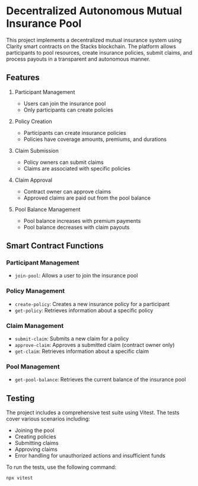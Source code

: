 # Decentralized Autonomous Mutual Insurance Pool

This project implements a decentralized mutual insurance system using Clarity smart contracts on the Stacks blockchain. The platform allows participants to pool resources, create insurance policies, submit claims, and process payouts in a transparent and autonomous manner.

## Features

1. Participant Management
    - Users can join the insurance pool
    - Only participants can create policies

2. Policy Creation
    - Participants can create insurance policies
    - Policies have coverage amounts, premiums, and durations

3. Claim Submission
    - Policy owners can submit claims
    - Claims are associated with specific policies

4. Claim Approval
    - Contract owner can approve claims
    - Approved claims are paid out from the pool balance

5. Pool Balance Management
    - Pool balance increases with premium payments
    - Pool balance decreases with claim payouts

## Smart Contract Functions

### Participant Management
- `join-pool`: Allows a user to join the insurance pool

### Policy Management
- `create-policy`: Creates a new insurance policy for a participant
- `get-policy`: Retrieves information about a specific policy

### Claim Management
- `submit-claim`: Submits a new claim for a policy
- `approve-claim`: Approves a submitted claim (contract owner only)
- `get-claim`: Retrieves information about a specific claim

### Pool Management
- `get-pool-balance`: Retrieves the current balance of the insurance pool

## Testing

The project includes a comprehensive test suite using Vitest. The tests cover various scenarios including:

- Joining the pool
- Creating policies
- Submitting claims
- Approving claims
- Error handling for unauthorized actions and insufficient funds

To run the tests, use the following command:

```bash
npx vitest

